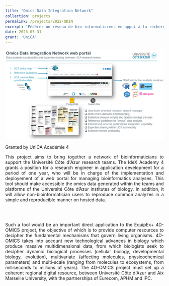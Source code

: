```yaml
---
title: "Omics Data Integration Network"
collection: projects
permalink: /projects/2022-ODIN
excerpt: 'Fédérer un réseau de bio-informaticiens en appui à la recherche des équipes d’Université Côte d’Azur<br><u><i>Kevin Lebrigand</i></u>'
date: 2023-05-31
grant: 'UniCA'
---
```

![ODIN](/images/odin.png "ODIN")

Granted by UniCA Académie 4

<div style="text-align: justify">
This project aims to bring together a network of bioinformaticians to support the Université Côte d'Azur research teams. The IdeX Academy 4 grants a position for a research engineer in application development for a period of one year, who will be in charge of the implementation and deployement of a web portal for managing bioinformatics analyses. This tool should make accessible the omics data generated within the teams and platforms of the Université Côte d’Azur institutes of biology. In addition, it will allow non-bioinformatician users to reproduce common analyzes in a simple and reproducible manner on hosted data.

<br><br>

Such a tool would be an important direct application to the EquipEx+ 4D-OMICS project, the objective of which is to provide computer resources to decipher the fundamental mechanisms that govern living organisms. 4D-OMICS takes into account new technological advances in biology which produce massive multidimensional data, from which biologists seek to decipher dynamic biological processes (cellular biology, developmental biology, evolution), multivariate (affecting molecules, physicochemical parameters) and multi-scale (ranging from molecules to ecosystems, from milliseconds to millions of years). The 4D-OMICS project must set up a coherent regional digital resource, between Université Côte d'Azur and Aix Marseille University, with the partnerships of Eurecom, APHM and IPC.

</div>
